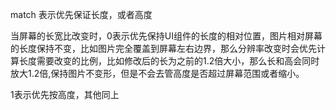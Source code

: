 match 表示优先保证长度，或者高度

当屏幕的长宽比改变时，0表示优先保持UI组件的长度的相对位置，图片相对屏幕的长度保持不变，比如图片完全覆盖到屏幕左右边界，那么分辨率改变时会优先计算长度需要改变的比例，比如修改后的长为之前的1.2倍大小，那么长和高会同时放大1.2倍,保持图片不变形，但是不会去管高度是否超过屏幕范围或者缩小。

1表示优先按高度，其他同上